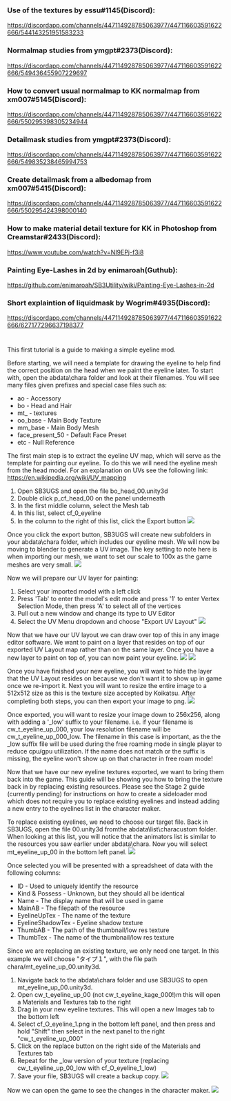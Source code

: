 ### Use of the textures by essu#1145(Discord):

https://discordapp.com/channels/447114928785063977/447116603591622666/544143251951583233

### Normalmap studies from ymgpt#2373(Discord):

https://discordapp.com/channels/447114928785063977/447116603591622666/549436455907229697

### How to convert usual normalmap to KK normalmap from xm007#5145(Discord):

https://discordapp.com/channels/447114928785063977/447116603591622666/550295398305234944

### Detailmask studies from ymgpt#2373(Discord):

https://discordapp.com/channels/447114928785063977/447116603591622666/549835238465994753

### Create detailmask from a albedomap from xm007#5415(Discord):

https://discordapp.com/channels/447114928785063977/447116603591622666/550295424398000140

### How to make material detail texture for KK in Photoshop from Creamstar#2433(Discord):

https://www.youtube.com/watch?v=NI9EPj-f3i8

### Painting Eye-Lashes in 2d by enimaroah(Guthub):

https://github.com/enimaroah/SB3Utility/wiki/Painting-Eye-Lashes-in-2d

### Short explaintion of liquidmask by Wogrim#4935(Discord):

https://discordapp.com/channels/447114928785063977/447116603591622666/627177296637198377

#

  This first tutorial is a guide to making a simple eyeline mod.

  Before starting, we will need a template for drawing the eyeline to help find the correct position on the head when we paint the eyeline later. To start with, open the abdata\chara folder and look at their filenames. You will see many files given prefixes and special case files such as:

 - ao - Accessory
 - bo - Head and Hair
 - mt_ - textures
 - oo_base - Main Body Texture
 - mm_base - Main Body Mesh
 - face_present_50 - Default Face Preset
 - etc - Null Reference

  The first main step is to extract the eyeline UV map, which will serve as the template for painting our eyeline. To do this we will need the eyeline mesh from the head model. For an explanation on UVs see the following link: https://en.wikipedia.org/wiki/UV_mapping

 1. Open SB3UGS and open the file bo_head_00.unity3d
 2. Double click p_cf_head_00 on the panel underneath
 3. In the first middle column, select the Mesh tab
 4. In this list, select cf_0_eyeline
 5. In the column to the right of this list, click the Export button
![](https://github.com/xm007/Koikatsu-Modding/blob/master/Image/1/SB3UGS_export_eyeline.gif)

  Once you click the export button, SB3UGS will create new subfolders in your abdata\chara folder, which includes our eyeline mesh. We will now be moving to blender to generate a UV image. The key setting to note here is when importing our mesh, we want to set our scale to 100x as the game meshes are very small.
![](https://github.com/xm007/Koikatsu-Modding/blob/master/Image/1/scale100.png)

  Now we will prepare our UV layer for painting:
 1. Select your imported model with a left click
 2. Press 'Tab' to enter the model's edit mode and press '1' to enter Vertex Selection Mode, then press 'A' to select all of the vertices
 3. Pull out a new window and change its type to UV Editor
 4. Select the UV Menu dropdown and choose "Export UV Layout"
![](https://github.com/xm007/Koikatsu-Modding/blob/master/Image/1/blenderUV.gif)

  Now that we have our UV layout we can draw over top of this in any image editor software. We want to paint on a layer that resides on top of  our exported UV Layout map rather than on the same layer. Once you have a new layer to paint on top of, you can now paint your eyeline.
![](https://github.com/xm007/Koikatsu-Modding/blob/master/Image/1/draweyeline.gif)
![](https://github.com/xm007/Koikatsu-Modding/blob/master/Image/1/GIMPUV.png)

  Once you have finished your new eyeline, you will want to hide the layer that the UV Layout resides on because we don't want it to show up in game once we re-import it. Next you will want to resize the entire image to a 512x512 size as this is the texture size accepted by Koikatsu. After completing both steps, you can then export your image to png. 
![](https://github.com/xm007/Koikatsu-Modding/blob/master/Image/1/gimpscale.gif)

  Once exported, you will want to resize your image down to 256x256, along with adding a '_low' suffix to your filename. i.e. if your filename is cw_t_eyeline_up_000, your low resolution filename will be cw_t_eyeline_up_000_low. The filename in this case is important, as the the _low suffix file will be used during the free roaming mode in single player to reduce cpu/gpu utilization. If the name does not match or the suffix is missing, the eyeline won't show up on that character in free roam mode!

  Now that we have our new eyeline textures exported, we want to bring them back into the game. This guide will be showing you how to bring the texture back in by replacing existing resources. Please see the Stage 2 guide (currently pending) for instructions on how to create a sideloader mod which does not require you to replace existing eyelines and instead adding a new entry to the eyelines list in the character maker.

  To replace existing eyelines, we need to choose our target file. Back in SB3UGS, open the file 00.unity3d fromthe abdata\list\characustom folder. When looking at this  list, you will notice that the animators list is similar to the resources you saw earlier under abdata\chara. Now you will select mt_eyeline_up_00 in the bottom left panel.
![](https://github.com/xm007/Koikatsu-Modding/blob/master/Image/1/eyelineupSB3UGS.png)

  Once selected you will be presented with a spreadsheet of data with the following columns:
 - ID - Used to uniquely identify the resource
 - Kind & Possess - Unknown, but they should all be identical
 - Name - The display name that will be used in game
 - MainAB - The filepath of the resource
 - EyelineUpTex - The name of the texture
 - EyelineShadowTex - Eyeline shadow texture
 - ThumbAB - The path of the thumbnail/low res texture
 - ThumbTex - The name of the thumbnail/low res texture

  Since we are replacing an existing texture, we only need one target. In this example we will choose "タイプ１", with the file path chara/mt_eyeline_up_00.unity3d.

 1. Navigate back to the abdata\chara folder and use SB3UGS to open mt_eyeline_up_00.unity3d.
 2. Open cw_t_eyeline_up_00 (not cw_t_eyeline_kage_000!)m this will open a Materials and Textures tab to the right
 3. Drag in your new eyeline textures. This will open a new Images tab to the bottom left
 4. Select cf_O_eyeline_1.png in the bottom left panel, and then press and hold "Shift" then select in the next panel to the right "cw_t_eyeline_up_000"
 5. Click on the replace button on the right side of the Materials and Textures tab
 6. Repeat for the _low version of your texture (replacing cw_t_eyeline_up_00_low with cf_O_eyeline_1_low)
 7. Save your file, SB3UGS will create a backup copy.
![](https://github.com/xm007/Koikatsu-Modding/blob/master/Image/1/replaceeyeline.gif)

  Now we can open the game to see the changes in the character maker.
![](https://github.com/xm007/Koikatsu-Modding/blob/master/Image/1/result.png)
